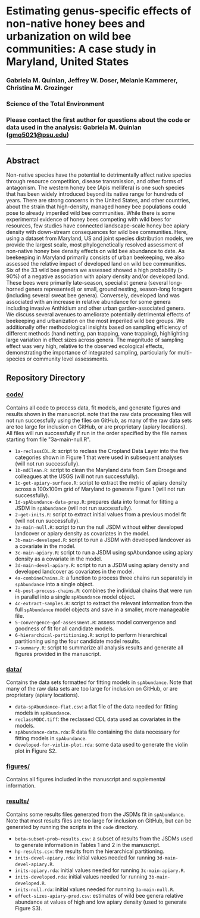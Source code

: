 # Estimating genus-specific effects of non-native honey bees and urbanization on wild bee communities: A case study in Maryland, United States 

### Gabriela M. Quinlan, Jeffrey W. Doser, Melanie Kammerer, Christina M. Grozinger 

### Science of the Total Environment 

### Please contact the first author for questions about the code or data used in the analysis: Gabriela M. Quinlan (gmq5021@psu.edu)

---------------------------------

## Abstract

Non-native species have the potential to detrimentally affect native species through resource competition, disease transmission, and other forms of antagonism. The western honey bee (Apis mellifera) is one such species that has been widely introduced beyond its native range for hundreds of years. There are strong concerns in the United States, and other countries, about the strain that high-density, managed honey bee populations could pose to already imperiled wild bee communities. While there is some experimental evidence of honey bees competing with wild bees for resources, few studies have connected landscape-scale honey bee apiary density with down-stream consequences for wild bee communities. Here, using a dataset from Maryland, US and joint species distribution models, we provide the largest scale, most phylogenetically resolved assessment of non-native honey bee density effects on wild bee abundance to date. As beekeeping in Maryland primarily consists of urban beekeeping, we also assessed the relative impact of developed land on wild bee communities. Six of the 33 wild bee genera we assessed showed a high probability (> 90%) of a negative association with apiary density and/or developed land. These bees were primarily late-season, specialist genera (several long-horned genera represented) or small, ground nesting, season-long foragers (including several sweat bee genera). Conversely, developed land was associated with an increase in relative abundance for some genera including invasive Anthidium and other urban garden-associated genera. We discuss several avenues to ameliorate potentially detrimental effects of beekeeping and urbanization on the most imperiled wild bee groups. We additionally offer methodological insights based on sampling efficiency of different methods (hand netting, pan trapping, vane trapping), highlighting large variation in effect sizes across genera. The magnitude of sampling effect was very high, relative to the observed ecological effects, demonstrating the importance of integrated sampling, particularly for multi-species or community level assessments.

## Repository Directory

### [code/](./code/)

Contains all code to process data, fit models, and generate figures and results shown in the manuscript. note that the raw data processing files will not run successfully using the files on GitHub, as many of the raw data sets are too large for inclusion on GitHub, or are proprietary (apiary locations). All files will run successfully if run in the order specified by the file names starting from file "3a-main-null.R".  

+ `1a-reclassCDL.R`: script to reclass the Cropland Data Layer into the five categories shown in Figure 1 that were used in subsequent analyses (will not run successfully). 
+ `1b-mdClean.R`: script to clean the Maryland data from Sam Droege and colleagues at the USGS (will not run successfully).
+ `1c-get-apiary-surface.R`: script to extract the metric of apiary density across a 100x100m grid of Maryland to generate Figure 1 (will not run successfully).  
+ `1d-spAbundance-data-prep.R`: prepares data into format for fitting a JSDM in `spAbundance` (will not run successfully).
+ `2-get-inits.R`: script to extract initial values from a previous model fit (will not run successfully).
+ `3a-main-null.R`: script to run the null JSDM without either developed landcover or apiary density as covariates in the model. 
+ `3b-main-developed.R`: script to run a JSDM with developed landcover as a covariate in the model.
+ `3c-main-apiary.R`: script to run a JSDM using spAbundance using apiary density as a covariate in the model.
+ `3d-main-devel-apiary.R`: script to run a JSDM using apiary density and developed landcover as covariates in the model.
+ `4a-combineChains.R`: a function to process three chains run separately in `spAbundance` into a single object.
+ `4b-post-process-chains.R`: combines the individual chains that were run in parallel into a single `spAbundance` model object.
+ `4c-extract-samples.R`: script to extract the relevant information from the full `spAbundance` model objects and save in a smaller, more manageable file.
+ `5-convergence-gof-assessment.R`: assess model convergence and goodness of fit for all candidate models.
+ `6-hierarchical-partitioning.R`: script to perform hierarchical partitioning using the four candidate model results.
+ `7-summary.R`: script to summarize all analysis results and generate all figures provided in the manuscript.

### [data/](./data/)

Contains the data sets formatted for fitting models in `spAbundance`. Note that many of the raw data sets are too large for inclusion on GitHub, or are proprietary (apiary locations). 

+ `data-spAbundance-flat.csv`: a flat file of the data needed for fitting models in `spAbundance`. 
+ `reclassMDDC.tiff`: the reclassed CDL data used as covariates in the models.
+ `spAbundance-data.rda`: R data file containing the data necessary for fitting models in `spAbundance`.
+ `developed-for-violin-plot.rda`: some data used to generate the violin plot in Figure S2. 

### [figures/](.figures/)

Contains all figures included in the manuscript and supplemental information.

### [results/](.results/)

Contains some results files generated from the JSDMs fit in `spAbundance`. Note that most results files are too large for inclusion on GitHub, but can be generated by running the scripts in the `code` directory.

+ `beta-subset-prob-results.csv`: a subset of results from the JSDMs used to generate information in Tables 1 and 2 in the manuscript. 
+ `hp-results.csv`: the results from the hierarchical partitioning.
+ `inits-devel-apiary.rda`: initial values needed for running `3d-main-devel-apiary.R`. 
+ `inits-apiary.rda`: initial values needed for running `3c-main-apiary.R`. 
+ `inits-developed.rda`: initial values needed for running `3b-main-developed.R`.
+ `inits-null.rda`: initial values needed for running `3a-main-null.R`. 
+ `effect-sizes-apiary-pred.csv`: estimates of wild bee genera relative abundance at values of high and low apiary density (used to generate Figure S3). 
